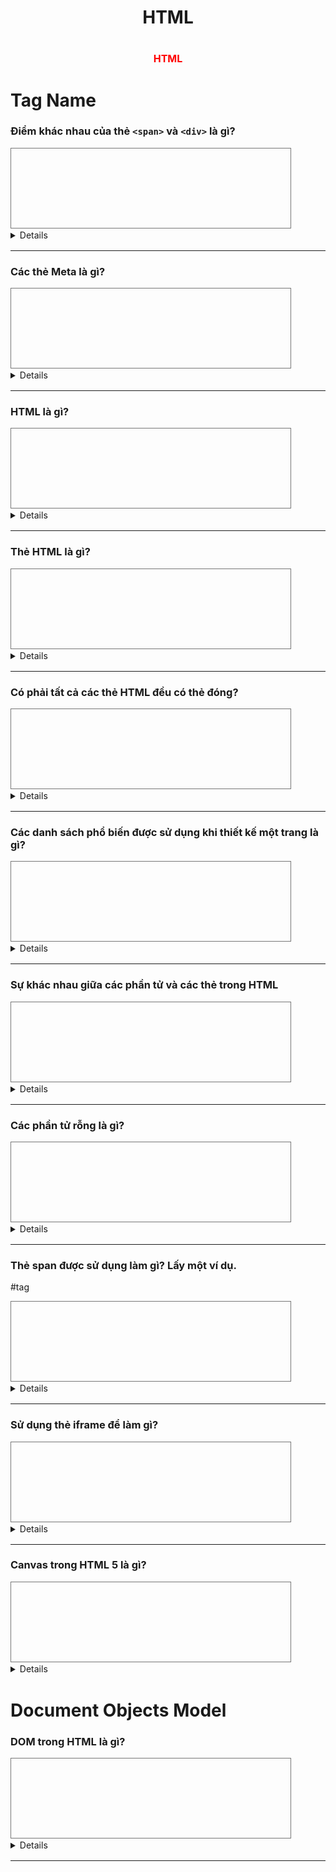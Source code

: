 <style type="text/css">
    details {
    font-size: 14px;
    line-height: 1.5;
    }
    textarea {
        resize: none; 
        font-size: 16px; 
        line-height: normal; 
        padding: 1rem;
        background: transparent;
        color: #fff;
    }
</style>

<div align="center">
    <h1>HTML</h1>
</div>

# <div align="center" style="font-size: 16px; font-weight: bold; color: red;">HTML</div>

# Tag Name

### Điểm khác nhau của thẻ `<span>` và `<div>` là gì?

<textarea cols="40" rows="5"></textarea>
</textarea>

<details>

-   span là phần tử nội tuyến (inline).

-   div là phần tử khối (block).

-   Bạn nên dùng các thẻ div để chứa (bọc) các phần của tài liệu, còn các thẻ span để chứa các phần nhỏ của văn bản, hình ảnh, v…v…

-   Lưu ý: Không được đặt một phần tử cấp khối trong một phần tử nội tuyến.

Ví dụ:

`<div>Hi<span>I'm the start of the span element <div>I'm illegal</div> I'm the end of the span</span> Bye I'm the end of the div</div>`

</details>

---

### Các thẻ Meta là gì?

<textarea cols="40" rows="5">
</textarea>

<details>
Thẻ meta là các đoạn văn bản mô tả nội dung của trang; các thẻ meta không xuất hiện trên chính trang mà chỉ xuất hiện trong mã nguồn của trang.

Các thẻ meta về cơ bản chính là các mô tả nội dung nhỏ giúp cho các công cụ tìm kiếm biết nội dung của một trang web.

Ví dụ:

```html
<head>
	<meta charset="UTF-8" />
	<meta name="description" content="Description search engines use" />
	<meta name="keywords" content="Keywords, of, your, page" />
	<meta name="author" content="Me" />
	<meta name="viewport" content="width=device-width, initial-scale=1.0" />
</head>
```

</details>

---

### HTML là gì?

<textarea cols="40" rows="5">
</textarea>

<details>
   HTML viết tắt của Hyper Text Markup Language (ngôn ngữ đánh dấu siêu văn bản). Nó là một ngôn ngữ của World Wide Web. Đây là một ngôn ngữ định dạng văn bản chuẩn được sử dụng để tạo và hiển thị các trang trên Web.

</details>

---

### Thẻ HTML là gì?

<textarea cols="40" rows="5">
</textarea>

<details>

Các thẻ HTML bao gồm ba phần: mở thẻ, nội dung và đóng thẻ. Một số thẻ là thẻ mở, có nghĩa là không cần phải đóng thẻ.

Tài liệu HTML được tạo ra từ hai điều sau:

Nội dung
Các thẻ
Trong đó, nội dung được đặt giữa các thẻ để hiển thị dữ liệu trên trang web.

</details>

---

### Có phải tất cả các thẻ HTML đều có thẻ đóng?

<textarea cols="40" rows="5">
</textarea>

<details>

Không. Có một vài thẻ trong html mà không cần phải đóng thẻ ví dụ thẻ `<image>, <br>, <hr>...`

</details>

---

### Các danh sách phổ biến được sử dụng khi thiết kế một trang là gì?

<textarea cols="40" rows="5">
</textarea>

<details>
Có nhiều danh sách phổ biến được sử dụng để thiết kế một trang. Có loại danh sách sau đây:

Danh sách có thứ tự
Danh sách không có thứ tự
Danh sách menu
Danh sách từ điển
Danh sách định nghĩa

</details>

---

### Sự khác nhau giữa các phần tử và các thẻ trong HTML

<textarea cols="40" rows="5">
</textarea>

<details>
   Các thành phần HTML giao tiếp với trình duyệt để hiển thị văn bản. Khi các phần tử được bao quanh bởi dấu ngoặc, chúng sẽ tạo thành các thẻ HTML. Hầu như mọi lúc, các thẻ đi theo cặp và có nội dung bên trong.
<textarea cols="40" rows="5">
</textarea>

<details>

### HTML ngữ nghĩa là gì?

   <textarea cols="40" rows="5">
   </textarea>

   <details>
   HTML ngữ nghĩa là một kiểu code. Đó là việc sử dụng các thẻ HTML để củng cố ngữ nghĩa hoặc ý nghĩa của nội dung. Ví dụ: Trong thẻ ngữ nghĩa HTML <b> </b> không được sử dụng để hiển thị dòng chữ đậm, cũng như thẻ <i> </i> không được sử dụng để hiển thị cho chữ nghiêng. Thay vào đó chúng ta sử dụng các thẻ <strong></strong> and <em></em>.
</details>

---

### Bản đồ hình ảnh là gì?

<textarea cols="40" rows="5">
</textarea>

<details>
   Bản đồ hình ảnh cho phép bạn liên kết nhiều trang web khác nhau bằng một hình ảnh duy nhất. Bạn có thể định nghĩa mỗi phần của một bản đồ hình ảnh là các hình dạng khác nhau.
</details>

---

8. Làm thế nào để chèn một biểu tượng bản quyền vào trang web?
   <textarea cols="40" rows="5">
   </textarea>

 <details>
    Có thể chèn một biểu tượng bản quyền bằng cách sử dụng &copy; or &#169; vào file HTML
 </details>

---

9. Làm thế nào để giữ các phẩn tử danh sách thẳng trong file HTML?
<textarea cols="40" rows="5">
</textarea>

    <details>
    Bạn có thể giữ các phẩn tử danh sách thẳng bằng cách sử dụng indent.
 </details>

---

10. Một siêu liên kết (hyperlink) chỉ áp dụng cho văn bản đúng không?
    <textarea cols="40" rows="5">
    </textarea>

<details>
    Không. Siêu liên kết được áp dụng cho cả văn bản và hình ảnh.
</details>

---

11. Style sheet là gì?
    <textarea cols="40" rows="5">
    </textarea>

<details>
Một style sheet được sử dụng để xây dựng kiểu dáng thích hợp, thiết kế tốt cho trang web. Bạn có thể thêm các mẫu này vào một số trang web khác nhau.
</details>

---

### Bạn có thể tạo một văn bản nhiều màu trên một trang web?

<textarea cols="40" rows="5">
</textarea>

<details>
Có. Để tạo văn bản nhiều màu trên một trang web bạn có thể sử dụng thẻ font cho từng văn bản cụ thể mà bạn muốn.

```html
    <font color ="color"></font> 
```
</details>

---

### Marquee là gì?

  <textarea cols="40" rows="5">
  </textarea>

  <details>
    Thẻ marquee trong HTML không phải là một thẻ HTML tiêu chuẩn, được sử dụng để di chuyển chữ hoặc ảnh theo chiều ngang hoặc dọc một cách tự động. Có nghĩa là bạn có thể làm cho chữ hoặc ảnh di chuyển lên trên, xuống dưới, sang trái, sang phải một cách tự động.
</details>

---

14. Có bao nhiêu thẻ được sử dụng để phân tách các đoạn văn?
    <textarea cols="40" rows="5">
    </textarea>

<details>
    Có ba thẻ được sử dụng để tách văn bản. Thẻ <br> thường được sử dụng để xuống dòng, các thẻ khác là <p> và <blockquote>
</details>

---

15. Làm thế nào để tạo ảnh nền cho một trang web?
    Để tạo một hình ảnh nền trên một trang web, bạn nên đặt mã thẻ sau đây sau thẻ </head>.

?
1

<body background = "image.jpg">  
Thay thế "image.jpg" thành đường dẫn đến hình ảnh của bạn.
</details>

---

### Các phần tử rỗng là gì?

<textarea cols="40" rows="5">
</textarea>

<details>
Phần tử HTML không có nội dung được gọi là phần tử rỗng. 
Ví dụ `<br>, <hr>,...`
</details>

---

### Thẻ span được sử dụng làm gì? Lấy một ví dụ.

#tag

<textarea cols="40" rows="5">
</textarea>

<details>
Thẻ span là thẻ trung tính được sử dụng làm những việc sau:
Để thêm màu vào văn bản.
Để thêm nền trên văn bản.
Đánh dấu bất kỳ văn bản bằng màu nào. vv
Ví dụ:
```html
<p>  
  <span style="color:#ffffff;">  
    Sử dung thẻ span thay đổi màu văn bản.
  </span>  
</p>
```
</details>

---

### Sử dụng thẻ iframe để làm gì?

<textarea cols="40" rows="5">
</textarea>

<details>
Thẻ iframe được sử dụng để hiển thị một trang web trong một trang web khác.

```html
<!-- Cấu trúc: -->
<iframe src="URL"></iframe>
<!-- Ví dụ: -->
<iframe src="demo_iframe.html" width="200px" height="200px"></iframe>
<!-- Target đến một liên kết: -->
<iframe src="" name="iframe_a"></iframe>
```

</details>

---

### Canvas trong HTML 5 là gì?

<textarea cols="40" rows="5">
</textarea>

<details>
Canvas là một khoảng trống HTML được sử dụng để vẽ đồ họa.
</details>

# Document Objects Model

### DOM trong HTML là gì?

<textarea cols="40" rows="5">
</textarea>

<details>
    DOM (The Document Object Model) là một giao diện lập trình cho các document HTML. Nó đại diện cho trang để các chương trình có thể thay đổi cấu trúc, kiểu và nội dung của tài liệu. DOM đại diện cho tài liệu dưới dạng các nút và đối tượng.
</details>

---
